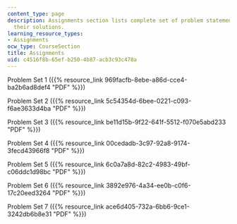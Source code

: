 ```yaml
---
content_type: page
description: Assignments section lists complete set of problem statements along with
  their solutions.
learning_resource_types:
- Assignments
ocw_type: CourseSection
title: Assignments
uid: c4516f8b-65ef-b250-4b87-acb3c93c478a
---
```


Problem Set 1 ({{% resource_link 969facfb-8ebe-a86d-cce4-ba2b6ad8def4 "PDF" %}})

Problem Set 2 ({{% resource_link 5c54354d-6bee-0221-c093-f6ae3633d4ba "PDF" %}})

Problem Set 3 ({{% resource_link be11d15b-9f22-641f-5512-f070e5abd233 "PDF" %}})

Problem Set 4 ({{% resource_link 00cedadb-3c97-92a8-9174-3fecd43966f8 "PDF" %}})

Problem Set 5 ({{% resource_link 6c0a7a8d-82c2-4983-49bf-c06ddc1d98bc "PDF" %}})

Problem Set 6 ({{% resource_link 3892e976-4a34-ee0b-c0f6-17c20eed3264 "PDF" %}})

Problem Set 7 ({{% resource_link ace6d405-732a-6bb6-9ce1-3242db6b8e31 "PDF" %}})